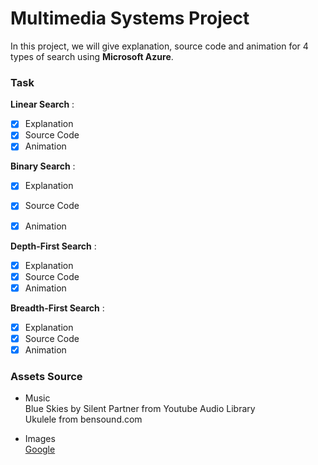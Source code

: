 # Multimedia Systems Project

In this project, we will give explanation, source code and animation for 4 types of search using **Microsoft Azure**.

### Task
**Linear Search** :  
- [x] Explanation  
- [x] Source Code  
- [x] Animation

**Binary Search** :  
- [x] Explanation
- [x] Source Code
- [x] Animation


**Depth-First Search** :  
- [x] Explanation
- [x] Source Code
- [x] Animation

**Breadth-First Search** :  
- [x] Explanation 
- [x] Source Code
- [x] Animation

### Assets Source
* Music  
Blue Skies by Silent Partner from Youtube Audio Library  
Ukulele from bensound.com

* Images  
[Google](https://www.google.com/url?sa=i&source=images&cd=&cad=rja&uact=8&ved=2ahUKEwjYnNLrw5jiAhWBXSsKHem0B-gQjRx6BAgBEAU&url=https%3A%2F%2Fwww.experfy.com%2Fblog%2Fa-tour-of-the-top-10-algorithms-for-machine-learning-newbies&psig=AOvVaw0gD4Gbx46T5S5BLF9NcrYO&ust=1557836867871503)

